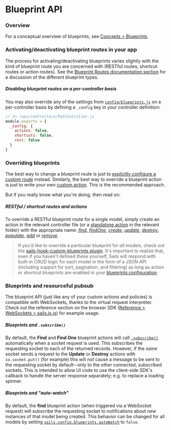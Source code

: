 # Blueprint API

### Overview

For a conceptual overview of blueprints, see [Concepts > Blueprints](https://sailsjs.com/documentation/concepts/blueprints).

### Activating/deactivating blueprint routes in your app

The process for activating/deactivating blueprints varies slightly with the kind of blueprint route you are concerned with (RESTful routes, shortcut routes or action routes).  See the [Blueprint Routes documentation section](https://sailsjs.com/documentation/concepts/blueprints?blueprint-routes) for a discussion of the different blueprint types.


##### Disabling blueprint routes on a per-controller basis

You may also override any of the settings from [`config/blueprints.js`](https://sailsjs.com/documentation/anatomy/my-app/config/blueprints-js) on a per-controller basis by defining a `_config` key in your controller definition:

```javascript
// In /api/controllers/PetController.js
module.exports = {
  _config: {
    actions: false,
    shortcuts: false,
    rest: false
  }
}
```

### Overriding blueprints

The best way to change a blueprint route is just to [explicitly configure a custom route](https://sailsjs.com/documentation/concepts/routes/custom-routes) instead.  Similarly, the best way to override a blueprint action is just to write your own [custom action](https://sailsjs.com/documentation/concepts/actions-and-controllers).  This is the recommended approach.

But if you really know what you're doing, then read on:

##### RESTful / shortcut routes and actions

To override a RESTful blueprint route for a single model, simply create an action in the relevant controller file (or a [standalone action](https://sailsjs.com/documentation/concepts/actions-and-controllers#?standalone-actions) in the relevant folder) with the appropriate name: [_find_](https://sailsjs.com/documentation/reference/blueprint-api/find-where), [_findOne_](https://sailsjs.com/documentation/reference/blueprint-api/find-one), [_create_](https://sailsjs.com/documentation/reference/blueprint-api/create), [_update_](https://sailsjs.com/documentation/reference/blueprint-api/update), [_destroy_](https://sailsjs.com/documentation/reference/blueprint-api/destroy), [_populate_](https://sailsjs.com/documentation/reference/blueprint-api/populate), [_add_](https://sailsjs.com/documentation/reference/blueprint-api/add) or [_remove_](https://sailsjs.com/documentation/reference/blueprint-api/remove).

> If you&rsquo;d like to override a particular blueprint for _all_ models, check out the <a href="https://www.npmjs.com/package/sails-hook-custom-blueprints" target="_blank">sails-hook-custom-blueprints plugin</a>.
> It's important to realize that, even if you haven't defined these yourself, Sails will respond with built-in CRUD logic for each model in the form of a JSON API (including support for sort, pagination, and filtering) as long as action or shortcut blueprints are enabled in your [blueprints configuration](https://sailsjs.com/documentation/reference/configuration/sails-config-blueprints).


### Blueprints and resourceful pubsub

The blueprint API (just like any of your custom actions and policies) is compatible with WebSockets, thanks to the virtual request interpreter.  Check out the reference section on the browser SDK ([Reference > WebSockets > sails.io.js](https://sailsjs.com/documentation/reference/web-sockets/socket-client)) for example usage.

##### Blueprints and `.subscribe()`

By default, the **Find** and **Find One** blueprint actions will call [`.subscribe()`](https://sailsjs.com/documentation/reference/web-sockets/resourceful-pub-sub/subscribe) automatically when a socket request is used. This subscribes the requesting socket to each of the returned records.  However, if the _same_ socket sends a request to the **Update** or **Destroy** actions with `io.socket.put()` (for example) this will *not* cause a message to be sent to the requesting socket by default--only to the *other* connected, subscribed sockets.  This is intended to allow UI code to use the client-side SDK's callback to handle the server response separately; e.g. to replace a loading spinner.


##### Blueprints and "auto-watch"

By default, the **find** blueprint action (when triggered via a WebSocket request) will subscribe the requesting socket to notifications about _new_ instances of that model being created.  This behavior can be changed for all models by setting [`sails.config.blueprints.autoWatch`](https://sailsjs.com/documentation/reference/configuration/sails-config-blueprints) to `false`.


<docmeta name="displayName" value="Blueprint API">
